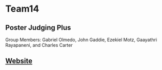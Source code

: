 # Team14
## Poster Judging Plus

Group Members: Gabriel Olmedo, John Gaddie, Ezekiel Motz, Gaayathri Rayapaneni, and Charles Carter

## <a href="https://csc-4350-tr-sp2023.github.io/Team14/src/home.html" target="_blank">Website</a>

